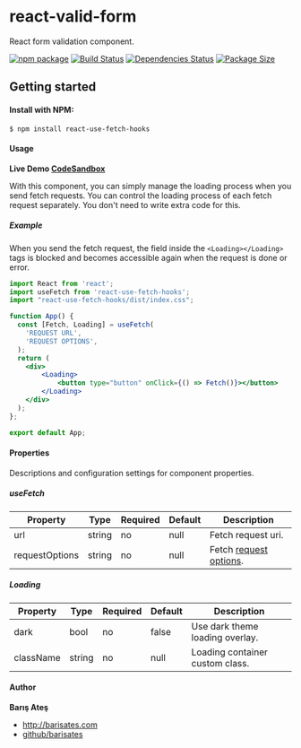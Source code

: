 # react-valid-form
React form validation component.

[![npm package][npm-image]][npm-url]
[![Build Status][travis-image]][travis-url]
[![Dependencies Status][david-image]][david-url]
[![Package Size][bundlephobia-image]][bundlephobia-url]

## Getting started

#### Install with NPM:

```
$ npm install react-use-fetch-hooks
```

#### Usage

**Live Demo [CodeSandbox](https://codesandbox.io/s/react-use-fetch-uw68y "CodeSandbox")**

With this component, you can simply manage the loading process when you send fetch requests. You can control the loading process of each fetch request separately. You don't need to write extra code for this.

##### Example

When you send the fetch request, the field inside the ```<Loading></Loading>``` tags is blocked and becomes accessible again when the request is done or error.

```jsx
import React from 'react';
import useFetch from 'react-use-fetch-hooks';
import "react-use-fetch-hooks/dist/index.css";

function App() {
  const [Fetch, Loading] = useFetch(
    'REQUEST URL',
    'REQUEST OPTIONS',
  );
  return (
	<div>
		<Loading>
			<button type="button" onClick={() => Fetch()}></button>
		</Loading>
	</div>
  );
};

export default App;
```

#### Properties

Descriptions and configuration settings for component properties.

##### useFetch

| Property | Type | Required | Default | Description |
|--------------------------|---------------------|----------|---------|-------------------------------------------------------------------------------------------------------------------------------------------------------------------------------------------------|
| url | string | no | null | Fetch request uri. |
| requestOptions | string | no | null | Fetch [request options](https://github.github.io/fetch/#options "request options"). |


##### Loading

| Property | Type | Required | Default | Description |
|--------------------------|---------------------|----------|---------|-------------------------------------------------------------------------------------------------------------------------------------------------------------------------------------------------|
| dark | bool | no | false | Use dark theme loading overlay. |
| className | string | no | null | Loading container custom class. |


#### Author

**Barış Ateş**
 - http://barisates.com
 - [github/barisates](https://github.com/barisates "github/barisates")

[npm-image]:https://img.shields.io/npm/v/react-use-fetch.svg
[npm-url]:https://www.npmjs.com/package/react-use-fetch
[travis-image]:https://travis-ci.org/barisates/react-use-fetch.svg?branch=master
[travis-url]:https://travis-ci.org/barisates/react-use-fetch
[david-image]:https://david-dm.org/barisates/react-use-fetch.svg
[david-url]:https://david-dm.org/barisates/react-use-fetch
[bundlephobia-image]:https://badgen.net/bundlephobia/minzip/react-use-fetch
[bundlephobia-url]:https://bundlephobia.com/result?p=react-use-fetch